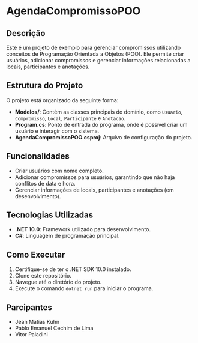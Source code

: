# AgendaCompromissoPOO

## Descrição

Este é um projeto de exemplo para gerenciar compromissos utilizando conceitos de Programação Orientada a Objetos (POO). Ele permite criar usuários, adicionar compromissos e gerenciar informações relacionadas a locais, participantes e anotações.

## Estrutura do Projeto

O projeto está organizado da seguinte forma:

- **Modelos/**: Contém as classes principais do domínio, como `Usuario`, `Compromisso`, `Local`, `Participante` e `Anotacao`.
- **Program.cs**: Ponto de entrada do programa, onde é possível criar um usuário e interagir com o sistema.
- **AgendaCompromissoPOO.csproj**: Arquivo de configuração do projeto.

## Funcionalidades

- Criar usuários com nome completo.
- Adicionar compromissos para usuários, garantindo que não haja conflitos de data e hora.
- Gerenciar informações de locais, participantes e anotações (em desenvolvimento).

## Tecnologias Utilizadas

- **.NET 10.0**: Framework utilizado para desenvolvimento.
- **C#**: Linguagem de programação principal.

## Como Executar

1. Certifique-se de ter o .NET SDK 10.0 instalado.
2. Clone este repositório.
3. Navegue até o diretório do projeto.
4. Execute o comando `dotnet run` para iniciar o programa.

## Parcipantes

- Jean Matias Kuhn
- Pablo Emanuel Cechim de Lima
- Vitor Paladini
